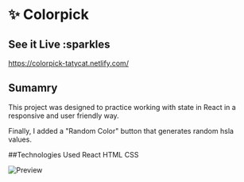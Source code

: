 # :sparkles: Colorpick

## See it Live :sparkles
https://colorpick-tatycat.netlify.com/

## Sumamry
This project was designed to practice working with state in React in a responsive and user friendly way. 

Finally, I added a "Random Color" button that generates random hsla values.

##Technologies Used 
React 
HTML 
CSS

![Preview](http://g.recordit.co/30PElBJPoi.gif)